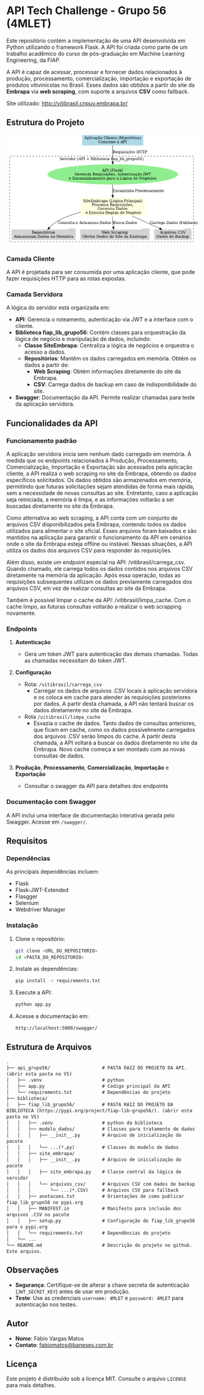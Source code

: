 
# API Tech Challenge - Grupo 56 (4MLET)

Este repositório contém a implementação de uma API desenvolvida em Python utilizando o framework Flask. A API foi criada como parte de um trabalho acadêmico do curso de pós-graduação em Machine Learning Engineering, da FIAP.

A API é capaz de acessar, processar e fornecer dados relacionados à produção, processamento, comercialização, importação e exportação de produtos vitivinícolas no Brasil. Esses dados são obtidos a partir do site da **Embrapa** via **web scraping**, com suporte a arquivos **CSV** como fallback.

Site utilizado: http://vitibrasil.cnpuv.embrapa.br/

## Estrutura do Projeto

![](./Diagrama_TechChallenge_grupo56.png)

### Camada Cliente
A API é projetada para ser consumida por uma aplicação cliente, que pode fazer requisições HTTP para as rotas expostas.

### Camada Servidora
A lógica do servidor está organizada em:
- **API**: Gerencia o roteamento, autenticação via JWT e a interface com o cliente.
- **Biblioteca fiap_lib_grupo56**: Contém classes para orquestração da lógica de negócio e manipulação de dados, incluindo:
  - **Classe SiteEmbrapa**: Centraliza a lógica de negócios e orquestra o acesso a dados.
  - **Repositórios**: Mantêm os dados carregados em memória.  Obtém os dados a partir de:
     - **Web Scraping**: Obtém informações diretamente do site da Embrapa.
     - **CSV**: Carrega dados de backup em caso de indisponibilidade do site.
- **Swagger**: Documentação da API.  Permite realizar chamadas para teste da aplicação servidora.     

## Funcionalidades da API

### Funcionamento padrão
A aplicação servidora inicia sem nenhum dado carregado em memória. À medida que os endpoints relacionados à Produção, Processamento, Comercialização, Importação e Exportação são acessados pela aplicação cliente, a API realiza o web scraping no site da Embrapa, obtendo os dados específicos solicitados. Os dados obtidos são armazenados em memória, permitindo que futuras solicitações sejam atendidas de forma mais rápida, sem a necessidade de novas consultas ao site. Entretanto, caso a aplicação seja reiniciada, a memória é limpa, e as informações voltarão a ser buscadas diretamente no site da Embrapa.

Como alternativa ao web scraping, a API conta com um conjunto de arquivos CSV disponibilizados pela Embrapa, contendo todos os dados utilizados para alimentar o site oficial. Esses arquivos foram baixados e são mantidos na aplicação para garantir o funcionamento da API em cenários onde o site da Embrapa esteja offline ou instável. Nessas situações, a API utiliza os dados dos arquivos CSV para responder às requisições.

Além disso, existe um endpoint especial na API: /vitibrasil/carrega_csv. Quando chamado, ele carrega todos os dados contidos nos arquivos CSV diretamente na memória da aplicação. Após essa operação, todas as requisições subsequentes utilizam os dados previamente carregados dos arquivos CSV, em vez de realizar consultas ao site da Embrapa.

Também é possível limpar o cache da API: /vitibrasil/limpa_cache.  Com o cache limpo, as futuras consultas voltarão a realizar o web scrapping novamente.

### Endpoints
1. **Autenticação**
   - Gera um token JWT para autenticação das demais chamadas.  Todas as chamadas necessitam do token JWT.

2. **Configuração**
   - Rota: `/vitibrasil/carrega_csv`
      - Carregar os dados de arquivos .CSV locais à aplicação servidora e os coloca em cache para atender às requisições posteriores por dados.  A partir desta chamada, a API não tentará buscar os dados diretamente no site da Embrapa.
   - Rota `/vitibrasil/limpa_cache`
      - Esvazia o cache de dados.  Tanto dados de consultas anteriores, que ficam em cache, como os dados possivelmente carregados dos arquivos .CSV serão limpos do cache.  A partir desta chamada, a API voltará a buscar os dados diretamente no site da Embrapa.  Novo cache começa a ser montado com as novas consultas de dados.

3. **Produção**, **Processamento**, **Comercialização**, **Importação** e **Exportação**
   - Consultar o swagger da API para detalhes dos endpoints

### Documentação com Swagger
A API inclui uma interface de documentação interativa gerada pelo Swagger. Acesse em `/swagger/`.

## Requisitos

### Dependências
As principais dependências incluem:
- Flask
- Flask-JWT-Extended
- Flasgger
- Selenium
- Webdriver Manager

### Instalação

1. Clone o repositório:
   ```bash
   git clone <URL_DO_REPOSITORIO>
   cd <PASTA_DO_REPOSITORIO>
   ```

2. Instale as dependências:
   ```bash
   pip install -r requirements.txt
   ```

3. Execute a API:
   ```bash
   python app.py
   ```

4. Acesse a documentação em:
   ```
   http://localhost:5000/swagger/
   ```

## Estrutura de Arquivos

```
.
├── api_grupo56/                   # PASTA RAIZ DO PROJETO DA API. (abrir esta pasta no VS)
│   ├── .venv                      # python
│   ├── app.py                     # Código principal da API
│   └── requirements.txt           # Dependências do projeto
├── biblioteca/                    
│   ├── fiap_lib_grupo56/          # PASTA RAIZ DO PROJETO DA BIBLIOTECA (https://pypi.org/project/fiap-lib-grupo56/). (abrir esta pasta no VS)
│   │   ├── .venv                  # python da biblioteca
│   │   ├── modelo_dados/          # Classes para tratamento de dados
│   │   │   ├── __init__.py        # Arquivo de inicialização do pacote
│   │   │   └── ...(*.py)          # Classes do modelo de dados
│   │   ├── site_embrapa/           
│   │   │   ├── __init__.py        # Arquivo de inicialização do pacote
│   │   │   ├── site_embrapa.py    # Classe central da lógica do servidor
│   │   │   └── arquivos_csv/      # Arquivos CSV com dados de backup
│   │   │       └── ...(*.CSV)     # Arquivos CSV para fallback
│   │   ├── anotacoes.txt          # Orientações de como publicar fiap_lib_grupo56 no pypi.org
│   │   ├── MANIFEST.in            # Manifesto para inclusão dos arquivos .CSV no pacote
│   │   ├── setup.py               # Configuração do fiap_lib_grupo56 para o pypi.org
│   │   └── requirements.txt       # Dependências do projeto
│   └── ...
└── README.md                      # Descrição do projeto no github.  Este arquivo.
```

## Observações

- **Segurança**: Certifique-se de alterar a chave secreta de autenticação (`JWT_SECRET_KEY`) antes de usar em produção.
- **Teste**: Use as credenciais `username: 4MLET` e `password: 4MLET` para autenticação nos testes.

## Autor
- **Nome**: Fábio Vargas Matos
- **Contato**: [fabiomatos@baneses.com.br](mailto:fabiomatos@baneses.com.br)

## Licença
Este projeto é distribuído sob a licença MIT. Consulte o arquivo `LICENSE` para mais detalhes.
